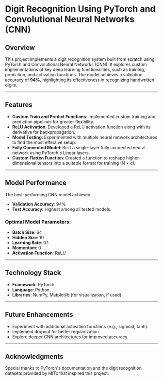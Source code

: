 # Digit Recognition Using PyTorch and Convolutional Neural Networks (CNN)

## Overview

This project implements a digit recognition system built from scratch using PyTorch and Convolutional Neural Networks (CNN). It explores custom implementations of key deep learning functionalities, such as training, prediction, and activation functions. The model achieves a validation accuracy of **94%**, highlighting its effectiveness in recognizing handwritten digits.

---

## Features

- **Custom Train and Predict Functions**: Implemented custom training and prediction pipelines for greater flexibility.
- **ReLU Activation**: Developed a ReLU activation function along with its derivative for backpropagation.
- **Model Testing**: Experimented with multiple neural network architectures to find the most effective setup.
- **Fully Connected Model**: Built a single-layer fully connected neural network using PyTorch's Linear layers.
- **Custom Flatten Function**: Created a function to reshape higher-dimensional tensors into a suitable format for training (N × d).

---

## Model Performance

The best-performing CNN model achieved:
- **Validation Accuracy**: 94%
- **Test Accuracy**: Highest among all tested models.

### **Optimal Model Parameters**:
- **Batch Size**: 64
- **Hidden Size**: 10
- **Learning Rate**: 0.1
- **Momentum**: 0
- **Activation Function**: ReLU

---

## Technology Stack

- **Framework**: PyTorch
- **Language**: Python
- **Libraries**: NumPy, Matplotlib (for visualization, if used)

---

## Future Enhancements

- Experiment with additional activation functions (e.g., sigmoid, tanh).
- Implement dropout for better regularization.
- Explore deeper CNN architectures for improved accuracy.

---

## Acknowledgments

Special thanks to PyTorch's documentation and the digit recognition datasets provided by MITx that inspired this project.

